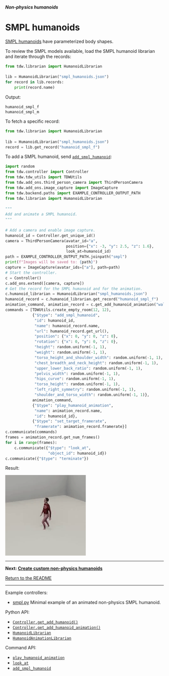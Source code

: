 ##### Non-physics humanoids

# SMPL humanoids

[SMPL humanoids](https://smpl.is.tue.mpg.de) have parameterized body shapes.

To review the SMPL models available, load the SMPL humanoid librarian and iterate through the records:

```python
from tdw.librarian import HumanoidLibrarian

lib = HumanoidLibrarian("smpl_humanoids.json")
for record in lib.records:
    print(record.name)
```

Output:

```
humanoid_smpl_f
humanoid_smpl_m
```

To fetch a specific record:

```python
from tdw.librarian import HumanoidLibrarian

lib = HumanoidLibrarian("smpl_humanoids.json")
record = lib.get_record("humanoid_smpl_f")
```

To add a SMPL humanoid, send [`add_smpl_humanoid`](../../api/command_api.md#add_smpl_humanoid):

```python
import random
from tdw.controller import Controller
from tdw.tdw_utils import TDWUtils
from tdw.add_ons.third_person_camera import ThirdPersonCamera
from tdw.add_ons.image_capture import ImageCapture
from tdw.backend.paths import EXAMPLE_CONTROLLER_OUTPUT_PATH
from tdw.librarian import HumanoidLibrarian

"""
Add and animate a SMPL humanoid.
"""

# Add a camera and enable image capture.
humanoid_id = Controller.get_unique_id()
camera = ThirdPersonCamera(avatar_id="a",
                           position={"x": -3, "y": 2.5, "z": 1.6},
                           look_at=humanoid_id)
path = EXAMPLE_CONTROLLER_OUTPUT_PATH.joinpath("smpl")
print(f"Images will be saved to: {path}")
capture = ImageCapture(avatar_ids=["a"], path=path)
# Start the controller.
c = Controller()
c.add_ons.extend([camera, capture])
# Get the record for the SMPL humanoid and for the animation.
c.humanoid_librarian = HumanoidLibrarian("smpl_humanoids.json")
humanoid_record = c.humanoid_librarian.get_record("humanoid_smpl_f")
animation_command, animation_record = c.get_add_humanoid_animation("walking_1")
commands = [TDWUtils.create_empty_room(12, 12),
            {"$type": "add_smpl_humanoid",
             "id": humanoid_id,
             "name": humanoid_record.name,
             "url": humanoid_record.get_url(),
             "position": {"x": 0, "y": 0, "z": 0},
             "rotation": {"x": 0, "y": 0, "z": 0},
             "height": random.uniform(-1, 1),
             "weight": random.uniform(-1, 1),
             "torso_height_and_shoulder_width": random.uniform(-1, 1),
             "chest_breadth_and_neck_height": random.uniform(-1, 1),
             "upper_lower_back_ratio": random.uniform(-1, 1),
             "pelvis_width": random.uniform(-1, 1),
             "hips_curve": random.uniform(-1, 1),
             "torso_height": random.uniform(-1, 1),
             "left_right_symmetry": random.uniform(-1, 1),
             "shoulder_and_torso_width": random.uniform(-1, 1)},
            animation_command,
            {"$type": "play_humanoid_animation",
             "name": animation_record.name,
             "id": humanoid_id},
            {"$type": "set_target_framerate",
             "framerate": animation_record.framerate}]
c.communicate(commands)
frames = animation_record.get_num_frames()
for i in range(frames):
    c.communicate({"$type": "look_at",
                   "object_id": humanoid_id})
c.communicate({"$type": "terminate"})
```

Result:

![](images/humanoids/smpl.gif)

***

**Next: [Create custom non-physics humanoids](custom_humanoids.md)**

[Return to the README](../../../README.md)

***

Example controllers:

- [smpl.py](https://github.com/threedworld-mit/tdw/blob/master/Python/example_controllers/non_physics_humanoids/smpl.py) Minimal example of an animated non-physics SMPL humanoid.

Python API:

- [`Controller.get_add_humanoid()`](../../Python/controller.md)
- [`Controller.get_add_humanoid_animation()`](../../Python/controller.md)
- [`HumanoidLibrarian`](../../python/librarian/humanoid_librarian.md)
- [`HumanoidAnimationLibrarian`](../../python/librarian/humanoid_animation_librarian.md)

Command API:

- [`play_humanoid_animation`](../../api/command_api.md#play_humanoid_animation)
- [`look_at`](../../api/command_api.md#look_at)
- [`add_smpl_humanoid`](../../api/command_api.md#add_smpl_humanoid)